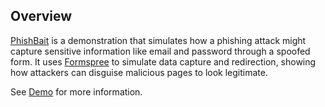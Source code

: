 ## Overview

[PhishBait](https://github.com/luckalgorithm/PhishBait) is a demonstration that simulates how a phishing attack might capture sensitive information like email and password through a spoofed form. It uses [Formspree](https://formspree.io) to simulate data capture and redirection, showing how attackers can disguise malicious pages to look legitimate.

See [Demo](https://luckalgorithm.github.io/PhishBait/TackleBox/Demo/demo.html) for more information.
